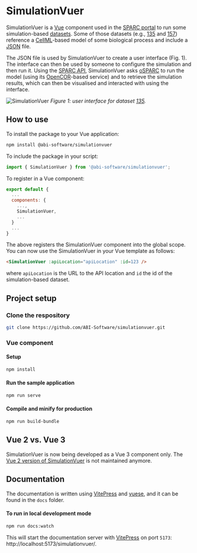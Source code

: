 # SimulationVuer

SimulationVuer is a [Vue](https://vuejs.org/) component used in the [SPARC portal](https://sparc.science/) to run some simulation-based [datasets](https://sparc.science/data?type=dataset).
Some of those datasets (e.g., [135](https://sparc.science/datasets/135?type=simulation) and [157](https://sparc.science/datasets/157?type=simulation)) reference a [CellML](https://cellml.org/)-based model of some biological process and include a [JSON](https://json.org/) file.

The JSON file is used by SimulationVuer to create a user interface (Fig. 1).
The interface can then be used by someone to configure the simulation and then run it.
Using the [SPARC API](https://github.com/nih-sparc/sparc-api), SimulationVuer asks [oSPARC](https://osparc.io/) to run the model (using its [OpenCOR](https://opencor.ws/)-based service) and to retrieve the simulation results, which can then be visualised and interacted with using the interface.

![SimulationVuer](res/135.png)
*Figure 1: user interface for dataset [135](https://sparc.science/datasets/simulationviewer?id=135).*

## How to use

To install the package to your Vue application:

```bash
npm install @abi-software/simulationvuer
```

To include the package in your script:

```javascript
import { SimulationVuer } from '@abi-software/simulationvuer';
```

To register in a Vue component:

```javascript
export default {
  ...
  components: {
    ...,
    SimulationVuer,
    ...
  }
  ...
}
```

The above registers the SimulationVuer component into the global scope.
You can now use the SimulationVuer in your Vue template as follows:

```html
<SimulationVuer :apiLocation="apiLocation" :id=123 />
```

where `apiLocation` is the URL to the API location and `id` the id of the simulation-based dataset.

## Project setup

### Clone the respository

```bash
git clone https://github.com/ABI-Software/simulationvuer.git
```

### Vue component

#### Setup

```bash
npm install
```

#### Run the sample application

```bash
npm run serve
```

#### Compile and minify for production

```bash
npm run build-bundle
```

## Vue 2 vs. Vue 3

SimulationVuer is now being developed as a Vue 3 component only.
The [Vue 2 version of SimulationVuer](https://github.com/ABI-Software/simulationvuer/tree/vue2) is not maintained anymore.

## Documentation

The documentation is written using [VitePress](https://vitepress.dev/) and [vuese](https://github.com/vuese/vuese#readme), and it can be found in the `docs` folder.

#### To run in local development mode

```bash
npm run docs:watch
```

This will start the documentation server with [VitePress](https://vitepress.dev/) on port `5173`: http://localhost:5173/simulationvuer/.
